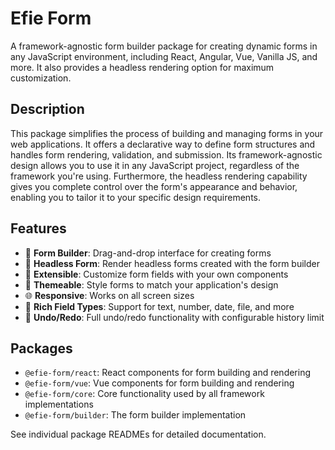 # Efie Form

A framework-agnostic form builder package for creating dynamic forms in any JavaScript environment, including React, Angular, Vue, Vanilla JS, and more. It also provides a headless rendering option for maximum customization.

## Description

This package simplifies the process of building and managing forms in your web applications. It offers a declarative way to define form structures and handles form rendering, validation, and submission. Its framework-agnostic design allows you to use it in any JavaScript project, regardless of the framework you're using. Furthermore, the headless rendering capability gives you complete control over the form's appearance and behavior, enabling you to tailor it to your specific design requirements.

## Features

- 🧩 **Form Builder**: Drag-and-drop interface for creating forms
- 📝 **Headless Form**: Render headless forms created with the form builder
- 🔌 **Extensible**: Customize form fields with your own components
- 🎨 **Themeable**: Style forms to match your application's design
- 🌐 **Responsive**: Works on all screen sizes
- 🧰 **Rich Field Types**: Support for text, number, date, file, and more
- 🔄 **Undo/Redo**: Full undo/redo functionality with configurable history limit

## Packages

- `@efie-form/react`: React components for form building and rendering
- `@efie-form/vue`: Vue components for form building and rendering
- `@efie-form/core`: Core functionality used by all framework implementations
- `@efie-form/builder`: The form builder implementation

See individual package READMEs for detailed documentation.
